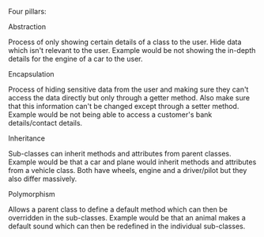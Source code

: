 Four pillars:

Abstraction

Process of only showing certain details of a class to the user. Hide data which isn't relevant to the user.
Example would be not showing the in-depth details for the engine of a car to the user.


Encapsulation

Process of hiding sensitive data from the user and making sure they can't access the data directly but only through a
getter method. Also make sure that this information can't be changed except through a setter method.
Example would be not being able to access a customer's bank details/contact details.

 
Inheritance

Sub-classes can inherit methods and attributes from parent classes.
Example would be that a car and plane would inherit methods and attributes from a vehicle class. Both have wheels, engine
and a driver/pilot but they also differ massively.

 
Polymorphism

Allows a parent class to define a default method which can then be overridden in the sub-classes.
Example would be that an animal makes a default sound which can then be redefined in the individual sub-classes.